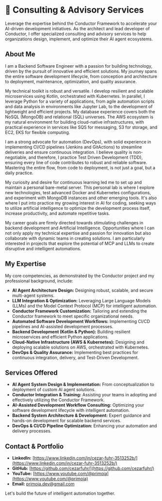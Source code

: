 # 🤝 Consulting & Advisory Services

Leverage the expertise behind the Conductor Framework to accelerate your AI-driven development initiatives. As the architect and lead developer of Conductor, I offer specialized consulting and advisory services to help organizations design, implement, and optimize their AI agent ecosystems.

## About Me

I am a Backend Software Engineer with a passion for building technology, driven by the pursuit of innovative and efficient solutions. My journey spans the entire software development lifecycle, from conception and architecture to deployment, maintenance, optimization, and quality assurance.

My technical toolkit is robust and versatile. I develop resilient and scalable microservices using Kotlin, orchestrated with Kubernetes. In parallel, I leverage Python for a variety of applications, from agile automation scripts and data analysis in environments like Jupyter Lab, to the development of lightweight and efficient projects. My database experience covers both the NoSQL (MongoDB) and relational (SQL) universes. The AWS ecosystem is my natural environment for building cloud-native infrastructures, with practical experience in services like SQS for messaging, S3 for storage, and EC2, EKS for flexible computing.

I am a strong advocate for automation (DevOps), with solid experience in implementing CI/CD pipelines (Jenkins and GitActions) to streamline deliveries and ensure continuous integration. I believe quality is non-negotiable, and therefore, I practice Test Driven Development (TDD), ensuring every line of code contributes to robust and reliable software. Mastering the entire flow, from code to deployment, is not just a goal, but a daily practice.

My curiosity and desire for continuous learning led me to set up and maintain a personal bare-metal server. This personal lab is where I explore new technologies, test advanced Docker and Kubernetes configurations, and experiment with MongoDB instances and other emerging tools. It's also where I put into practice my growing interest in AI for coding, seeking ways to utilize artificial intelligence to optimize the development process itself, increase productivity, and automate repetitive tasks.

My career goals are firmly directed towards stimulating challenges in backend development and Artificial Intelligence. Opportunities where I can not only apply my technical expertise and passion for innovation but also collaborate with dynamic teams in creating solutions. I am particularly interested in projects that explore the potential of MCP and LLMs to create disruptive and intelligent automations.

## My Expertise

My core competencies, as demonstrated by the Conductor project and my professional background, include:

-   **AI Agent Architecture Design:** Designing robust, scalable, and secure multi-agent systems.
-   **LLM Integration & Optimization:** Leveraging Large Language Models (LLMs) and the Model Context Protocol (MCP) for intelligent automation.
-   **Conductor Framework Customization:** Tailoring and extending the Conductor framework to meet specific organizational needs.
-   **Automated Software Development Workflows:** Implementing CI/CD pipelines and AI-assisted development processes.
-   **Backend Development (Kotlin & Python):** Building resilient microservices and efficient Python applications.
-   **Cloud-Native Infrastructure (AWS & Kubernetes):** Designing and deploying scalable solutions on AWS, orchestrated with Kubernetes.
-   **DevOps & Quality Assurance:** Implementing best practices for continuous integration, delivery, and Test-Driven Development.

## Services Offered

-   **AI Agent System Design & Implementation:** From conceptualization to deployment of custom AI agent solutions.
-   **Conductor Integration & Training:** Assisting your teams in adopting and effectively utilizing the Conductor Framework.
-   **AI-Assisted Development Workflow Consulting:** Optimizing your software development lifecycle with intelligent automation.
-   **Backend System Architecture & Development:** Expert guidance and hands-on development for scalable backend services.
-   **DevOps & CI/CD Pipeline Optimization:** Enhancing your automation and delivery processes.

## Contact & Portfolio

-   **LinkedIn:** [https://www.linkedin.com/in/cezar-fuhr-3513252b/](https://www.linkedin.com/in/cezar-fuhr-3513252b/)
-   **GitHub:** [https://github.com/cezarfuhr/](https://github.com/cezarfuhr/)
-   **YouTube:** [https://www.youtube.com/@primoia](https://www.youtube.com/@primoia)
-   **Email:** primoia.dev@gmail.com

Let's build the future of intelligent automation together.